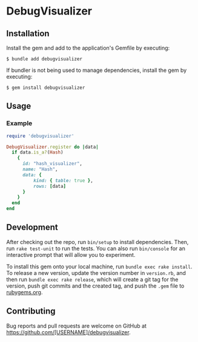 # DebugVisualizer

## Installation

Install the gem and add to the application's Gemfile by executing:

    $ bundle add debugvisualizer

If bundler is not being used to manage dependencies, install the gem by executing:

    $ gem install debugvisualizer

## Usage

### Example

```ruby
require 'debugvisualizer'

DebugVisualizer.register do |data|
  if data.is_a?(Hash)
    {
      id: "hash_visualizer",
      name: "Hash",
      data: {
          kind: { table: true },
          rows: [data]
      }
    }
  end
end
```

## Development

After checking out the repo, run `bin/setup` to install dependencies. Then, run `rake test-unit` to run the tests. You can also run `bin/console` for an interactive prompt that will allow you to experiment.

To install this gem onto your local machine, run `bundle exec rake install`. To release a new version, update the version number in `version.rb`, and then run `bundle exec rake release`, which will create a git tag for the version, push git commits and the created tag, and push the `.gem` file to [rubygems.org](https://rubygems.org).

## Contributing

Bug reports and pull requests are welcome on GitHub at https://github.com/[USERNAME]/debugvisualizer.
